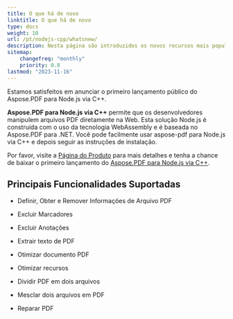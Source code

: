 ```yaml
---
title: O que há de novo
linktitle: O que há de novo
type: docs
weight: 10
url: /pt/nodejs-cpp/whatsnew/
description: Nesta página são introduzidos os novos recursos mais populares no Aspose.PDF para Node.js via C++ que foram introduzidos em lançamentos recentes.
sitemap:
    changefreq: "monthly"
    priority: 0.8
lastmod: "2023-11-16"
---
```


Estamos satisfeitos em anunciar o primeiro lançamento público do Aspose.PDF para Node.js via C++.

**Aspose.PDF para Node.js via C++** permite que os desenvolvedores manipulem arquivos PDF diretamente na Web. Esta solução Node.js é construída com o uso da tecnologia WebAssembly e é baseada no Aspose.PDF para .NET. Você pode facilmente usar aspose-pdf para Node.js via C++ e depois seguir as instruções de instalação.

Por favor, visite a [Página do Produto](https://products.aspose.com/pdf/nodejs-cpp/) para mais detalhes e tenha a chance de baixar o primeiro lançamento do [Aspose.PDF para Node.js via C++]().

## **Principais Funcionalidades Suportadas**

- Definir, Obter e Remover Informações de Arquivo PDF
- Excluir Marcadores
- Excluir Anotações

- Extrair texto de PDF
- Otimizar documento PDF
- Otimizar recursos
- Dividir PDF em dois arquivos
- Mesclar dois arquivos em PDF
- Reparar PDF
